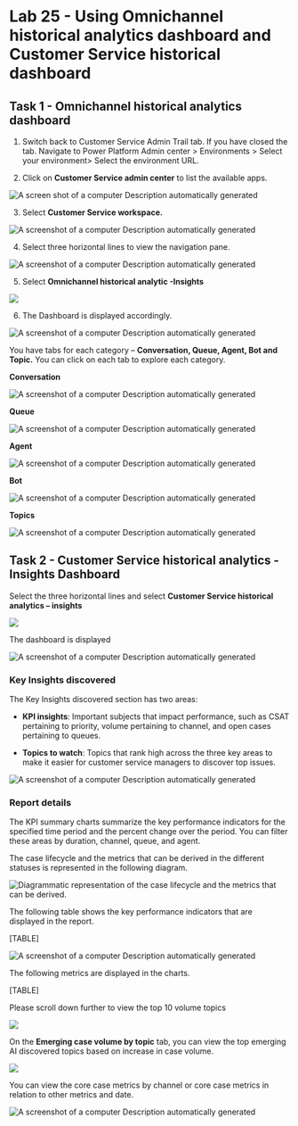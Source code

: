 # Lab 25 - Using Omnichannel historical analytics dashboard and Customer Service historical dashboard

## Task 1 - Omnichannel historical analytics dashboard

1.  Switch back to Customer Service Admin Trail tab. If you have closed
    the tab. Navigate to Power Platform Admin center \> Environments \>
    Select your environment\> Select the environment URL.

2.  Click on **Customer Service admin center** to list the available
    apps.

![A screen shot of a computer Description automatically
generated](./media/media24/image1.png)

3.  Select **Customer Service workspace.**

![A screenshot of a computer Description automatically
generated](./media/media24/image2.png)

4.  Select three horizontal lines to view the navigation pane.

![A screenshot of a computer Description automatically
generated](./media/media24/image3.png)

5.  Select **Omnichannel historical analytic -Insights**

![](./media/media24/image4.png)

6.  The Dashboard is displayed accordingly.

![A screenshot of a computer Description automatically
generated](./media/media24/image5.png)

You have tabs for each category – **Conversation, Queue, Agent, Bot and
Topic.** You can click on each tab to explore each category.

**Conversation**

![A screenshot of a computer Description automatically
generated](./media/media24/image6.png)

**Queue**

![A screenshot of a computer Description automatically
generated](./media/media24/image7.png)

**Agent**

![A screenshot of a computer Description automatically
generated](./media/media24/image8.png)

**Bot**

![A screenshot of a computer Description automatically
generated](./media/media24/image9.png)

**Topics**

![A screenshot of a computer Description automatically
generated](./media/media24/image10.png)

## Task 2 - Customer Service historical analytics - Insights Dashboard

Select the three horizontal lines and select **Customer Service
historical analytics – insights**

![](./media/media24/image11.png)

The dashboard is displayed

![A screenshot of a computer Description automatically
generated](./media/media24/image12.png)

### Key Insights discovered

The Key Insights discovered section has two areas:

- **KPI insights**: Important subjects that impact performance, such as
  CSAT pertaining to priority, volume pertaining to channel, and open
  cases pertaining to queues.

- **Topics to watch**: Topics that rank high across the three key areas
  to make it easier for customer service managers to discover top
  issues.

![A screenshot of a computer Description automatically
generated](./media/media24/image13.png)

### Report details

The KPI summary charts summarize the key performance indicators for the
specified time period and the percent change over the period. You can
filter these areas by duration, channel, queue, and agent.

The case lifecycle and the metrics that can be derived in the different
statuses is represented in the following diagram.

![Diagrammatic representation of the case lifecycle and the metrics that
can be derived.](./media/media24/image14.png)

The following table shows the key performance indicators that are
displayed in the report.

[TABLE]

![A screenshot of a computer Description automatically
generated](./media/media24/image15.png)

The following metrics are displayed in the charts.

[TABLE]

Please scroll down further to view the top 10 volume topics

![](./media/media24/image16.png)

On the **Emerging case volume by topic** tab, you can view the top
emerging AI discovered topics based on increase in case volume.

![](./media/media24/image17.png)

You can view the core case metrics by channel or core case metrics in
relation to other metrics and date.

![A screenshot of a computer Description automatically
generated](./media/media24/image18.png)
